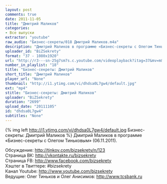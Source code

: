 ```yaml
---
layout: post
comments: true
date: 2011-11-05
title: "Дмитрий Маликов"
categories:
- Все выпуски
extractor: "youtube"
raw_audio: "Бизнес-секреты/018 Дмитрий Маликов.m4a"
description: "Дмитрий Маликов в программе «Бизнес-секреты с Олегом Тиньковым» (06.11.2011).\n\nОбсуждение: http://tinkov.com/bizsekrety/n/123\nСтраница ВК: http://vkontakte.ru/bizsekrety\nСтраница FB: http://www.facebook.com/bizsekrety\nХэштег в Твиттере: #bizsekrety\nКанал Youtube: http://www.youtube.com/bizsekrety\nВедущие: Олег Тиньков и Олег Анисимов: http://www.tcsbank.ru"
uploader_id: "BiZSekrety"
format: "37 - 1080x1920"
url: "http://r3---sn-25g7sm7s.c.youtube.com/videoplayback?itag=37&mv=m&mt=1362843916&upn=6FtsA6e7U1g&id=76176c6b42fb830e&expire=1362865351&source=youtube&cp=U0hVR1hRU19KS0NONV9QS1dEOl9HWnJTVkJfVlR6&sver=3&ip=92.255.182.31&key=yt1&ms=au&fexp=900064%2C920704%2C912806%2C902000%2C919512%2C929901%2C913605%2C925006%2C906938%2C931202%2C931401%2C908529%2C930803%2C920201%2C930101%2C930603%2C906834&newshard=yes&sparams=cp%2Cid%2Cip%2Cipbits%2Citag%2Cratebypass%2Csource%2Cupn%2Cexpire&ipbits=8&ratebypass=yes&signature=C92CA54ADA40D55922D3618B9FE313CDB856E8F7.326122087EDA636CC5F49DBF1ED52868F72148BC"
number_in_playlist: "18"
title: "Бизнес-секреты: Дмитрий Маликов"
short_title: "Дмитрий Маликов"
player_url: "None"
thumbnail: "http://i1.ytimg.com/vi/dhdsa0L7gw4/default.jpg"
ext: "mp4"
stitle: "Бизнес-секреты: Дмитрий Маликов"
uploader: "BiZSekrety"
duration: "2699"
upload_date: "20111105"
id: "dhdsa0L7gw4"
subtitles: "None"
---
```


{% img left http://i1.ytimg.com/vi/dhdsa0L7gw4/default.jpg Бизнес-секреты: Дмитрий Маликов %}
Дмитрий Маликов в программе «Бизнес-секреты с Олегом Тиньковым» (06.11.2011).  
  
Обсуждение: http://tinkov.com/bizsekrety/n/123  
Страница ВК: http://vkontakte.ru/bizsekrety  
Страница FB: http://www.facebook.com/bizsekrety  
Хэштег в Твиттере: #bizsekrety  
Канал Youtube: http://www.youtube.com/bizsekrety  
Ведущие: Олег Тиньков и Олег Анисимов: http://www.tcsbank.ru